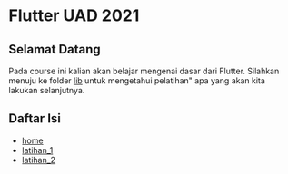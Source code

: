 # Flutter UAD 2021

## Selamat Datang

Pada course ini kalian akan belajar mengenai dasar dari Flutter. Silahkan menuju ke folder [lib](https://github.com/ekomrp177/flutterTIF/tree/Latihan1/lib) untuk mengetahui pelatihan" apa yang akan kita lakukan selanjutnya.

## Daftar Isi

- [home](https://github.com/ekomrp177/flutterTIF/tree/Latihan1/lib)
- [latihan_1](https://github.com/ekomrp177/flutterTIF/tree/Latihan1/lib/latihan_1)
- [latihan_2](https://github.com/ekomrp177/flutterTIF/tree/Latihan1/lib/latihan_2)
